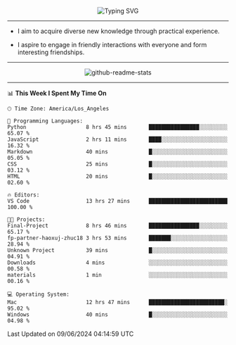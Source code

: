 <p align="center">
  <img src="https://readme-typing-svg.demolab.com?font=Fira+Code&weight=500&size=32&duration=2500&pause=1600&center=true&vCenter=true&random=false&width=1024&height=64&lines=Hi+there+%F0%9F%91%8B;I'm+delighted+you+could+make+it+here+%F0%9F%8E%89;I'm+Harry%2C+a+college+student+still+finding+my+way" alt="Typing SVG" />
</p>


---


- I aim to acquire diverse new knowledge through practical experience.

- I aspire to engage in friendly interactions with everyone and form interesting friendships.


---


<p align="center">
  <img src="https://github-readme-stats.vercel.app/api?username=Harry-Jing&show_icons=true" alt="github-readme-stats"/>
</p>


---

<!--START_SECTION:waka-->
📊 **This Week I Spent My Time On** 

```text
🕑︎ Time Zone: America/Los_Angeles

💬 Programming Languages: 
Python                   8 hrs 45 mins       ████████████████░░░░░░░░░   65.07 % 
JavaScript               2 hrs 11 mins       ████░░░░░░░░░░░░░░░░░░░░░   16.32 % 
Markdown                 40 mins             █░░░░░░░░░░░░░░░░░░░░░░░░   05.05 % 
CSS                      25 mins             █░░░░░░░░░░░░░░░░░░░░░░░░   03.12 % 
HTML                     20 mins             █░░░░░░░░░░░░░░░░░░░░░░░░   02.60 % 

🔥 Editors: 
VS Code                  13 hrs 27 mins      █████████████████████████   100.00 % 

🐱‍💻 Projects: 
Final-Project            8 hrs 46 mins       ████████████████░░░░░░░░░   65.17 % 
fp-partner-haoxuj-zhuc18 3 hrs 53 mins       ███████░░░░░░░░░░░░░░░░░░   28.94 % 
Unknown Project          39 mins             █░░░░░░░░░░░░░░░░░░░░░░░░   04.91 % 
Downloads                4 mins              ░░░░░░░░░░░░░░░░░░░░░░░░░   00.58 % 
materials                1 min               ░░░░░░░░░░░░░░░░░░░░░░░░░   00.16 % 

💻 Operating System: 
Mac                      12 hrs 47 mins      ████████████████████████░   95.02 % 
Windows                  40 mins             █░░░░░░░░░░░░░░░░░░░░░░░░   04.98 % 
```


 Last Updated on 09/06/2024 04:14:59 UTC
<!--END_SECTION:waka-->

